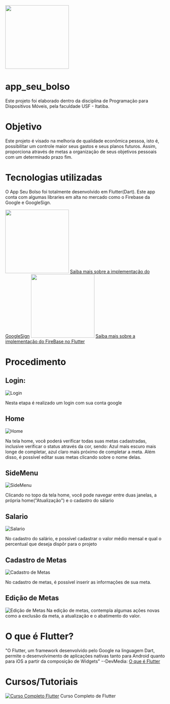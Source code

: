 <img src="https://github.com/igormonte/app_seu_bolso/blob/master/docs/seuBolso.svg" width="200">

# app_seu_bolso
Este projeto foi elaborado dentro da disciplina de Programação para Dispositivos Móveis, pela faculdade USF - Itatiba.

# Objetivo
Este projeto é visado na melhoria de qualidade econômica pessoa, isto é, possibilitar um controle maior seus gastos e seus planos futuros. Assim, proporciona através de metas a organização de seus objetivos pessoais com um determinado prazo fim.

# Tecnologias utilizadas
O App Seu Bolso foi totalmente desenvolvido em Flutter(Dart). Este app conta com algumas libraries em alta no mercado como o Firebase da Google e GoogleSign.

<img src="https://res.cloudinary.com/practicaldev/image/fetch/s--bn9Y0GvD--/c_imagga_scale,f_auto,fl_progressive,h_500,q_auto,w_1000/https://thepracticaldev.s3.amazonaws.com/i/h6ux59dqu7pe5p1fn6xe.png" width="200">
<a href="https://firebase.google.com/docs/auth/android/google-signin?hl=pt-br">Saiba mais sobre a implementação do GoogleSign</a>


<img src="https://firebase.google.com/images/social.png" width="200">
<a href="https://firebase.google.com/docs/flutter/setup?hl=pt-br">Saiba mais sobre a implementação do FireBase no Flutter</a>

# Procedimento

## Login:
![Login](https://github.com/igormonte/app_seu_bolso/blob/master/docs/login.png)

Nesta etapa é realizado um login com sua conta google

## Home
![Home](https://github.com/igormonte/app_seu_bolso/blob/master/docs/home.png)

Na tela home, você poderá verificar todas suas metas cadastradas, inclusive verificar o status através da cor, sendo: Azul mais escuro mais longe de completar, azul claro mais próximo de completar a meta. Além disso, é possível editar suas metas clicando sobre o nome delas.

## SideMenu
![SideMenu](https://github.com/igormonte/app_seu_bolso/blob/master/docs/sideMenu.png)

Clicando no topo da tela home, você pode navegar entre duas janelas, a própria home("Atualização") e o cadastro do sálario

## Salario
![Salario](https://github.com/igormonte/app_seu_bolso/blob/master/docs/salario.png)

No cadastro do salário, e possível cadastrar o valor médio mensal e qual o percentual que deseja dispôr para o projeto

## Cadastro de Metas
![Cadastro de Metas](https://github.com/igormonte/app_seu_bolso/blob/master/docs/Cadastro%20da%20Meta.png)

No cadastro de metas, é possível inserir as informações de sua meta.

## Edição de Metas
![Edição de Metas](https://github.com/igormonte/app_seu_bolso/blob/master/docs/ediarMeta.png)
Na edição de metas, contempla algumas ações novas como a exclusão da meta, a atualização e o abatimento do valor.

# O que é Flutter?
"O Flutter, um framework desenvolvido pelo Google na linguagem Dart, permite o desenvolvimento de aplicações nativas tanto para Android quanto para iOS a partir da composição de Widgets" --DevMedia: <a href="https://www.devmedia.com.br/o-que-e-flutter/40324">O que é Flutter</a>

# Cursos/Tutoriais
[![Curso Completo Flutter](http://img.youtube.com/vi/XeUiJJN0vsE/0.jpg)](http://www.youtube.com/watch?v=XeUiJJN0vsE "PlayList - Curso Completo Flutter")
Curso Completo de Flutter
